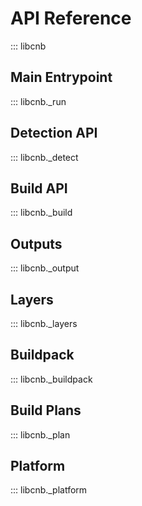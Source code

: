 # API Reference

::: libcnb

## Main Entrypoint

::: libcnb._run

## Detection API

::: libcnb._detect

## Build API

::: libcnb._build

## Outputs

::: libcnb._output

## Layers

::: libcnb._layers

## Buildpack

::: libcnb._buildpack

## Build Plans

::: libcnb._plan

## Platform

::: libcnb._platform